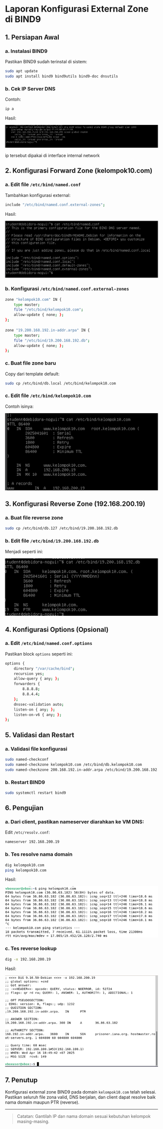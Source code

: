 # Laporan Konfigurasi External Zone di BIND9

## 1. Persiapan Awal

### a. Instalasi BIND9
Pastikan BIND9 sudah terinstal di sistem:
```bash
sudo apt update
sudo apt install bind9 bind9utils bind9-doc dnsutils
```

### b. Cek IP Server DNS
Contoh:
```bash
ip a
```
Hasil: 

![ipdns](./img/ipdns.png)

ip tersebut dipakai di interface internal network

## 2. Konfigurasi Forward Zone (kelompok10.com)

### a. Edit file `/etc/bind/named.conf`
Tambahkan konfigurasi external:
```bash
include "/etc/bind/named.conf.external-zones";
```

Hasil:

![namedconf](./img/namedconf.png)

### b. Konfigurasi `/etc/bind/named.conf.external-zones`

```bash
zone "kelompok10.com" IN {
    type master;
    file "/etc/bind/kelompok10.com";
    allow-update { none; };
};

zone "19.200.168.192.in-addr.arpa" IN {
    type master;
    file "/etc/bind/19.200.168.192.db";
    allow-update { none; };
};
```

### c. Buat file zone baru
Copy dari template default:
```bash
sudo cp /etc/bind/db.local /etc/bind/kelompok10.com
```

### c. Edit file `/etc/bind/kelompok10.com`
Contoh isinya:

![kelompok10.com](./img/kel10com.png)

## 3. Konfigurasi Reverse Zone (192.168.200.19)

### a. Buat file reverse zone
```bash
sudo cp /etc/bind/db.127 /etc/bind/19.200.168.192.db
```

### b. Edit file `/etc/bind/19.200.168.192.db`

Menjadi seperti ini:

![konfigurasirevzone](./img/revzone.png)

## 4. Konfigurasi Options (Opsional)

### a. Edit `/etc/bind/named.conf.options`
Pastikan block `options` seperti ini:
```bash
options {
    directory "/var/cache/bind";
    recursion yes;
    allow-query { any; };
    forwarders {
        8.8.8.8;
        8.8.4.4;
    };
    dnssec-validation auto;
    listen-on { any; };
    listen-on-v6 { any; };
};
```

## 5. Validasi dan Restart

### a. Validasi file konfigurasi
```bash
sudo named-checkconf
sudo named-checkzone kelompok10.com /etc/bind/db.kelompok10.com
sudo named-checkzone 200.168.192.in-addr.arpa /etc/bind/19.200.168.192.db
```

### b. Restart BIND9
```bash
sudo systemctl restart bind9
```

## 6. Pengujian

### a. Dari client, pastikan nameserver diarahkan ke VM DNS:
Edit `/etc/resolv.conf`:
```bash
nameserver 192.168.200.19
```

### b. Tes resolve nama domain
```bash
dig kelompok10.com
ping kelompok10.com
```

Hasil:

![hasilping](./img/pingclient.png)

### c. Tes reverse lookup
```bash
dig -x 192.168.200.19
```

Hasil:

![hasilrevlookup](./img/hasilreverselookup.png)

## 7. Penutup
Konfigurasi external zone BIND9 pada domain `kelompok10.com` telah selesai. Pastikan seluruh file zona valid, DNS berjalan, dan client dapat resolve baik nama domain maupun PTR (reverse).

---

> Catatan: Gantilah IP dan nama domain sesuai kebutuhan kelompok masing-masing.

